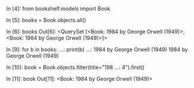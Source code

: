 In [4]: from bookshelf.models import Book      

In [5]: books = Book.objects.all()

In [6]: books
Out[6]: <QuerySet [<Book: 1984 by George Orwell (1949)>, <Book: 1984 by George Orwell (1949)>]>

In [9]: for b in books:
   ...:     print(b)
   ...: 
1984 by George Orwell (1949)
1984 by George Orwell (1949)

In [10]: book = Book.objects.filter(title="198 
    ...: 4").first()

In [11]: book
Out[11]: <Book: 1984 by George Orwell (1949)>